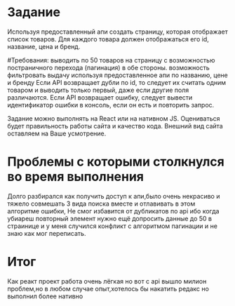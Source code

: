 # Задание

Используя предоставленный апи создать страницу, которая отображает список товаров.
Для каждого товара должен отображаться его id, название, цена и бренд.

#Требования:
выводить по 50 товаров на страницу с возможностью постраничного перехода (пагинация) в обе стороны.
возможность фильтровать выдачу используя предоставленное апи по названию, цене и бренду
Если API возвращает дубли по id, то следует их считать одним товаром и выводить только первый, даже если другие поля различаются. Если API возвращает ошибку, следует вывести идентификатор ошибки в консоль, если он есть и повторить запрос.

Задание можно выполнять на React или на нативном JS.
Оцениваться будет правильность работы сайта и качество кода.
Внешний вид сайта оставляем на Ваше усмотрение.

# Проблемы с которыми столкнулся во время выполнения

Долго разбирался как получить доступ к апи,было очень некрасиво и тяжело совмешать 3 вида поиска вместе и отлавивать в этом алгоритме ошибки,
Не смог избавится от дубликатов по api ибо когда убиареш повторный элемент нужно ещё допросить данные до 50 в страинице и у меня случился конфликт
с алгоритмом пагинации и не знаю как мог переписать.

# Итог
Как реакт проект работа очень лёгкая но вот с api вышло милион проблем,но в любом случае опыт,хотелось бы накатить редакс но выполнил более нативно
